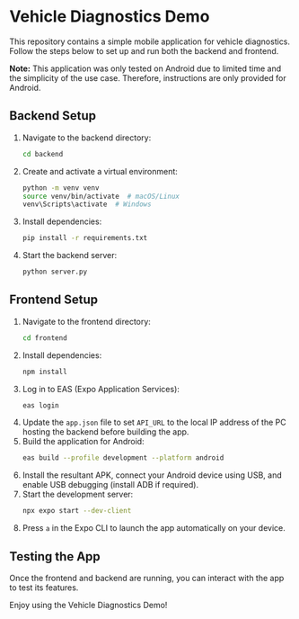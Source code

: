 # Vehicle Diagnostics Demo

This repository contains a simple mobile application for vehicle diagnostics. Follow the steps below to set up and run both the backend and frontend.

**Note:** This application was only tested on Android due to limited time and the simplicity of the use case. Therefore, instructions are only provided for Android.

## Backend Setup

1. Navigate to the backend directory:
   ```sh
   cd backend
   ```
2. Create and activate a virtual environment:
   ```sh
   python -m venv venv
   source venv/bin/activate  # macOS/Linux
   venv\Scripts\activate  # Windows
   ```
3. Install dependencies:
   ```sh
   pip install -r requirements.txt
   ```
4. Start the backend server:
   ```sh
   python server.py
   ```

## Frontend Setup

1. Navigate to the frontend directory:
   ```sh
   cd frontend
   ```
2. Install dependencies:
   ```sh
   npm install
   ```
3. Log in to EAS (Expo Application Services):
   ```sh
   eas login
   ```
4. Update the `app.json` file to set `API_URL` to the local IP address of the PC hosting the backend before building the app.
5. Build the application for Android:
   ```sh
   eas build --profile development --platform android
   ```
6. Install the resultant APK, connect your Android device using USB, and enable USB debugging (install ADB if required).
7. Start the development server:
   ```sh
   npx expo start --dev-client
   ```
8. Press `a` in the Expo CLI to launch the app automatically on your device.

## Testing the App

Once the frontend and backend are running, you can interact with the app to test its features.

Enjoy using the Vehicle Diagnostics Demo!
